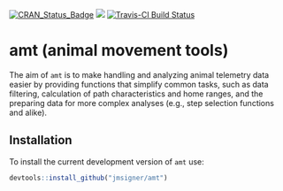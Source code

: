 
<!-- README.md is generated from README.Rmd. Please edit that file -->
[![CRAN\_Status\_Badge](http://www.r-pkg.org/badges/version/amt)](https://cran.r-project.org/package=amt) [![](https://cranlogs.r-pkg.org/badges/amt)](https://cran.r-project.org/package=amt) [![Travis-CI Build Status](https://travis-ci.org/jmsigner/amt.svg?branch=master)](https://travis-ci.org/jmsigner/amt)

amt (animal movement tools)
===========================

The aim of `amt` is to make handling and analyzing animal telemetry data easier by providing functions that simplify common tasks, such as data filtering, calculation of path characteristics and home ranges, and the preparing data for more complex analyses (e.g., step selection functions and alike).

Installation
------------

To install the current development version of `amt` use:

``` r
devtools::install_github("jmsigner/amt")
```
